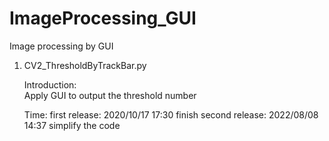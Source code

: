 # ImageProcessing_GUI
Image processing by GUI

1. CV2_ThresholdByTrackBar.py

    Introduction:    
        Apply GUI to output the threshold number

    Time:
        first release: 2020/10/17 17:30 finish
        second release: 2022/08/08 14:37 simplify the code